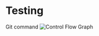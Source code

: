 # Testing
Git command
![Control Flow Graph](https://user-images.githubusercontent.com/85617305/170665608-eb092df6-0a8e-4e7a-a628-d42de89fd47b.png)
